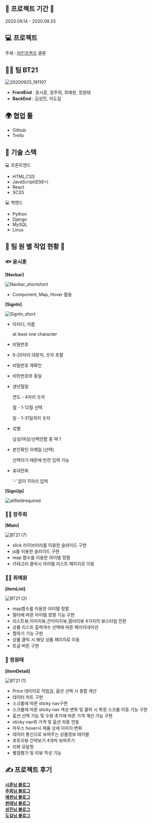 ## 🎈 프로젝트 기간 🎈
2020.09.14 - 2020.09.25

## 💻 프로젝트
주제 : [라인프렌즈](https://brand.naver.com/linefriends) 클론

## 🤼‍♂️ 팀 BT21
![20200925_191107](https://user-images.githubusercontent.com/67873515/94408549-e2265680-01af-11eb-9501-e0b0326a2377.jpg)
- **FrontEnd** : 윤시훈, 장주희, 최예원, 정원태
- **BackEnd** : 김성진, 이도길

## 🌍 협업 툴
- Github
- Trello

## 🌈 기술 스택
💻 프론트엔드
- HTML,CSS
- JavaScript(ES6+)
- React
- SCSS

💻 백엔드
- Python
- Django
- MySQL
- Linux

## 👫 팀 원 별 작업 현황 👫
### 🐟 윤시훈
**[Navbar]**

![Navbar_shortshort](https://user-images.githubusercontent.com/67873515/94402105-8c997c00-01a6-11eb-874d-b4ecbd571eb1.gif)

- Component, Map, Hover 활용

**[SignIn]**

![SignIn_short](https://user-images.githubusercontent.com/67873515/94402501-1a756700-01a7-11eb-91f0-3ec146f6cd0e.gif)

- 아이디, 이름

  at least one character
- 비밀번호
- 8-20자리 대문자, 숫자 포함
- 비밀번호 재확인
- 비민번호와 동일
- 생년월일

  연도 - 4자리 숫자
  
  월 - 1-12월 선택
  
  일 - 1-31일까지 숫자
  
- 성별

  남성/여성/선택안함 중 택 1
  
- 본인확인 이메일 (선택)

  선택이기 때문에 빈칸 입력 가능
  
- 휴대전화

  ‘-’ 없이 11자리 입력

**[SignUp]**

![allfieldrequired](https://user-images.githubusercontent.com/67873515/94402709-56a8c780-01a7-11eb-8a91-df8188c659d2.gif)

### 🙆‍♀️ 장주희

**[Main]**

![BT21 (7)](https://user-images.githubusercontent.com/67873515/94406145-8c03e400-01ac-11eb-9739-461204ce575c.gif)

- slick 라이브러리를 이용한 슬라이드 구현
- js를 이용한 슬라이드 구현
- map 함수를 이용한 아이템 정렬
- 카테고리 클릭시 아이템 리스트 페이지로 이동

### 🧙‍♂️ 최예원

**[itemList]**

![BT21 (2)](https://user-images.githubusercontent.com/67873515/94403372-4b09d080-01a8-11eb-9216-338d440bb6e2.gif)

- map함수를 이용한 아이템 정렬
- 필터에 따른 아이템 정렬 기능 구현
- 리스트뷰,이미지뷰,큰이미지뷰,갤러리뷰 4가지의 뷰스타일 전환
- 상품 리스트 출력개수 선택에 따른 페이지네이션
- 찜하기 기능 구현
- 상품 클릭 시 해당 상품 페이지로 이동
- 토글 버튼 구현

### 🕺 정원태

**[itemDetail]**

![BT21 (1)](https://user-images.githubusercontent.com/67873515/94403902-13e7ef00-01a9-11eb-878c-4a7459cb4531.gif)

- Price 데이터로 적립금, 옵션 선택 시 총합 계산
- 데이터 차트 구현
- 스크롤에 따른 sticky nav구현
- 스크롤에 따른 sticky nav 색상 변화 및 클릭 시 특정 스크롤 이동 기능 구현
- 옵션 선택 기능 및 수량 추가에 따른 가격 계산 기능 구현
- sticky nav와 가격 및 옵션 자동 연동
- 마우스 hover시 제품 상세 이미지 변화
- 데이터 통신으로 보여주는 상품정보 테이블
- 포토리뷰 간략보기 4개씩 보여주기
- 리뷰 모달창
- 별점평가 및 리뷰 작성 기능

## ✍ 프로젝트 후기 

[**시훈님 블로그**](https://velog.io/@syoon285/1%EC%B0%A8-%ED%94%84%EB%A1%9C%EC%A0%9D%ED%8A%B8-BT21-%EB%9D%BC%EC%9D%B8%ED%94%84%EB%A0%8C%EC%A6%88-Clone)  
[**주희님 블로그**](https://velog.io/@arendelle/%EB%9D%BC%EC%9D%B8%ED%94%84%EB%A0%8C%EC%A6%88-%ED%94%84%EB%A1%9C%EC%A0%9D%ED%8A%B8-%ED%9B%84%EA%B8%B0)  
[**예원님 블로그**](https://velog.io/@choichoikule/Project%EB%A6%AC%EB%B7%B0%EB%9D%BC%EC%9D%B8-%ED%94%84%EB%A0%8C%EC%A6%88-%ED%81%B4%EB%A1%A0-%EC%BD%94%EB%94%A9)  
[**원태님 블로그**](https://wontaezia.github.io/line-friends-clone)  
[**성진님 블로그**](https://velog.io/@kimsj5259/%ED%9A%8C%EA%B3%A0%EB%A1%9D-1%EC%B0%A8-%ED%94%84%EB%A1%9C%EC%A0%9D%ED%8A%B8%EB%A5%BC-%EB%A7%88%EC%B9%98%EB%A9%B0)  
[**도길님 블로그**](https://velog.io/@dobidoggy)  
